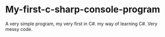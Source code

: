 # My-first-c-sharp-console-program
A very simple program, my very first in C#. my way of learning C#. Very messy code.
